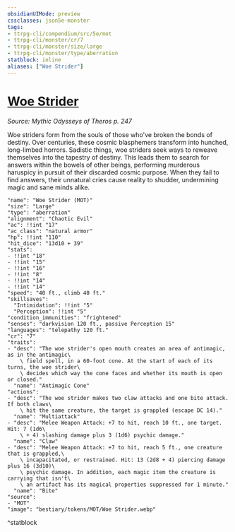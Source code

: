 ```yaml
---
obsidianUIMode: preview
cssclasses: json5e-monster
tags:
- ttrpg-cli/compendium/src/5e/mot
- ttrpg-cli/monster/cr/7
- ttrpg-cli/monster/size/large
- ttrpg-cli/monster/type/aberration
statblock: inline
aliases: ["Woe Strider"]
---
```

# [Woe Strider](3-Compendium\CLI\bestiary\aberration/woe-strider-mot.md)
*Source: Mythic Odysseys of Theros p. 247*  

Woe striders form from the souls of those who've broken the bonds of destiny. Over centuries, these cosmic blasphemers transform into hunched, long-limbed horrors. Sadistic things, woe striders seek ways to reweave themselves into the tapestry of destiny. This leads them to search for answers within the bowels of other beings, performing murderous haruspicy in pursuit of their discarded cosmic purpose. When they fail to find answers, their unnatural cries cause reality to shudder, undermining magic and sane minds alike.

```statblock
"name": "Woe Strider (MOT)"
"size": "Large"
"type": "aberration"
"alignment": "Chaotic Evil"
"ac": !!int "17"
"ac_class": "natural armor"
"hp": !!int "110"
"hit_dice": "13d10 + 39"
"stats":
- !!int "18"
- !!int "15"
- !!int "16"
- !!int "8"
- !!int "14"
- !!int "14"
"speed": "40 ft., climb 40 ft."
"skillsaves":
  "Intimidation": !!int "5"
  "Perception": !!int "5"
"condition_immunities": "frightened"
"senses": "darkvision 120 ft., passive Perception 15"
"languages": "telepathy 120 ft."
"cr": "7"
"traits":
- "desc": "The woe strider's open mouth creates an area of antimagic, as in the antimagic\
    \ field spell, in a 60-foot cone. At the start of each of its turns, the woe strider\
    \ decides which way the cone faces and whether its mouth is open or closed."
  "name": "Antimagic Cone"
"actions":
- "desc": "The woe strider makes two claw attacks and one bite attack. If both claws\
    \ hit the same creature, the target is grappled (escape DC 14)."
  "name": "Multiattack"
- "desc": "Melee Weapon Attack: +7 to hit, reach 10 ft., one target. Hit: 7 (1d6\
    \ + 4) slashing damage plus 3 (1d6) psychic damage."
  "name": "Claw"
- "desc": "Melee Weapon Attack: +7 to hit, reach 5 ft., one creature that is grappled,\
    \ incapacitated, or restrained. Hit: 13 (2d8 + 4) piercing damage plus 16 (3d10)\
    \ psychic damage. In addition, each magic item the creature is carrying that isn't\
    \ an artifact has its magical properties suppressed for 1 minute."
  "name": "Bite"
"source":
- "MOT"
"image": "bestiary/tokens/MOT/Woe Strider.webp"
```
^statblock